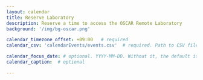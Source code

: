 ```yaml
---
layout: calendar
title: Reserve Laboratory
description: Reserve a time to access the OSCAR Remote Laboratory
background: '/img/bg-oscar.png'

calendar_timezone_offset: +09:00   # required
calendar_csv: 'calendarEvents/events.csv'  # required. Path to CSV file from base url

calendar_focus_date: # optional. YYYY-MM-DD. Without it, the default is today
calendar_caption:  # optional

---
```

